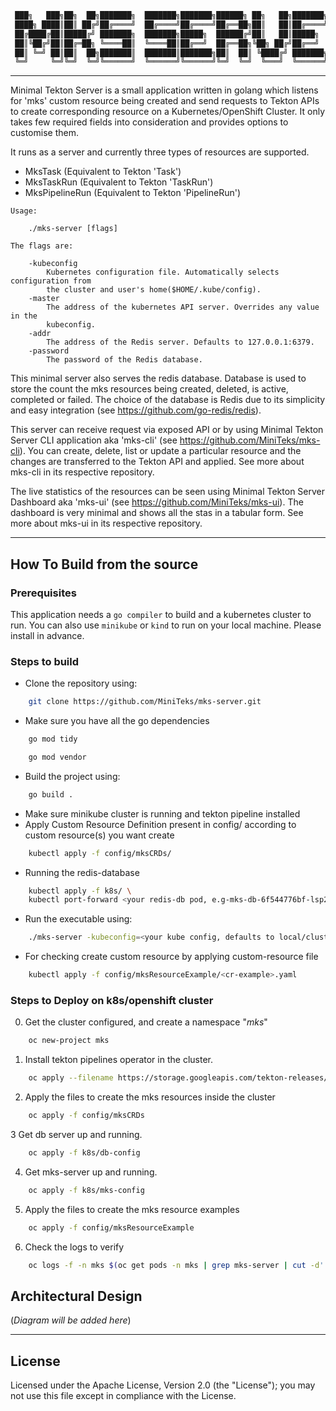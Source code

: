 ```go
 ███╗   ███╗██╗  ██╗███████╗  ███████╗███████╗██████╗ ██╗   ██╗███████╗██████╗
 ████╗ ████║██║ ██╔╝██╔════╝  ██╔════╝██╔════╝██╔══██╗██║   ██║██╔════╝██╔══██╗
 ██╔████╔██║█████╔╝ ███████╗  ███████╗█████╗  ██████╔╝██║   ██║█████╗  ██████╔╝
 ██║╚██╔╝██║██╔═██╗ ╚════██║  ╚════██║██╔══╝  ██╔══██╗╚██╗ ██╔╝██╔══╝  ██╔══██╗
 ██║ ╚═╝ ██║██║  ██╗███████║  ███████║███████╗██║  ██║ ╚████╔╝ ███████╗██║  ██║
 ╚═╝     ╚═╝╚═╝  ╚═╝╚══════╝  ╚══════╝╚══════╝╚═╝  ╚═╝  ╚═══╝  ╚══════╝╚═╝  ╚═╝
```

---

Minimal Tekton Server is a small application written in golang which listens for
'mks' custom resource being created and send requests to Tekton APIs to create
corresponding resource on a Kubernetes/OpenShift Cluster. It only takes few
required fields into consideration and provides options to customise them.

It runs as a server and currently three types of resources are supported.

- MksTask (Equivalent to Tekton 'Task')
- MksTaskRun (Equivalent to Tekton 'TaskRun')
- MksPipelineRun (Equivalent to Tekton 'PipelineRun')

```
Usage:

	./mks-server [flags]

The flags are:

	-kubeconfig
		Kubernetes configuration file. Automatically selects configuration from
		the cluster and user's home($HOME/.kube/config).
	-master
		The address of the kubernetes API server. Overrides any value in the
		kubeconfig.
	-addr
		The address of the Redis server. Defaults to 127.0.0.1:6379.
	-password
		The password of the Redis database.

```

This minimal server also serves the redis database. Database is used to store
the count the mks resources being created, deleted, is active, completed or
failed. The choice of the database is Redis due to its simplicity and easy
integration (see https://github.com/go-redis/redis).

This server can receive request via exposed API or by using Minimal Tekton
Server CLI application aka 'mks-cli' (see https://github.com/MiniTeks/mks-cli).
You can create, delete, list or update a particular resource and the changes are
transferred to the Tekton API and applied. See more about mks-cli in its
respective repository.

The live statistics of the resources can be seen using Minimal Tekton Server
Dashboard aka 'mks-ui' (see https://github.com/MiniTeks/mks-ui). The dashboard
is very minimal and shows all the stas in a tabular form. See more about mks-ui
in its respective repository.

---

## How To Build from the source

### Prerequisites

This application needs a `go compiler` to build and a kubernetes cluster to run.
You can also use `minikube` or `kind` to run on your local machine. Please install
in advance.

### Steps to build

- Clone the repository using:

```bash
    git clone https://github.com/MiniTeks/mks-server.git
```

- Make sure you have all the go dependencies

```bash
    go mod tidy

    go mod vendor
```

- Build the project using:

```bash
    go build .
```

- Make sure minikube cluster is running and tekton pipeline installed
- Apply Custom Resource Definition present in config/ according to custom resource(s) you want create

```bash
    kubectl apply -f config/mksCRDs/
```

- Running the redis-database

```bash
    kubectl apply -f k8s/ \
    kubectl port-forward <your redis-db pod, e.g-mks-db-6f544776bf-lsp2r > 6379:6379
```

- Run the executable using:

```bash
    ./mks-server -kubeconfig=<your kube config, defaults to local/cluster config>
```

- For checking create custom resource by applying custom-resource file

```bash
    kubectl apply -f config/mksResourceExample/<cr-example>.yaml
```

### Steps to Deploy on k8s/openshift cluster

0. Get the cluster configured, and create a namespace "*mks*"
```bash
	oc new-project mks
```
1. Install tekton pipelines operator in the cluster.
```bash
	oc apply --filename https://storage.googleapis.com/tekton-releases/pipeline/latest/release.yaml
```
2. Apply the files to create the mks resources inside the cluster
```bash
	oc apply -f config/mksCRDs
```
3 Get db server up and running.
```bash
	oc apply -f k8s/db-config
```
4. Get mks-server up and running.
```bash
	oc apply -f k8s/mks-config
```
5. Apply the files to create the mks resource examples
```bash
	oc apply -f config/mksResourceExample
```
6. Check the logs to verify
```bash
	oc logs -f -n mks $(oc get pods -n mks | grep mks-server | cut -d' ' -f1)
```

## Architectural Design

(_Diagram will be added here_)

---

## License

Licensed under the Apache License, Version 2.0 (the "License"); you may not use this file except in compliance with the License.
